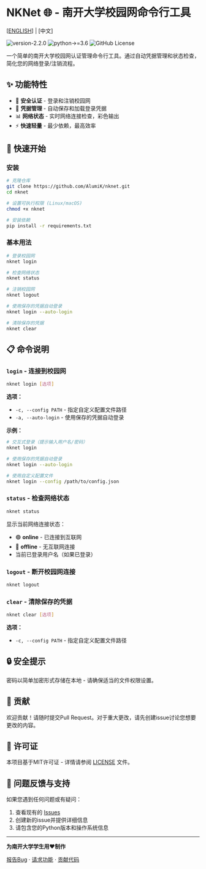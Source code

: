 # NKNet 🌐 - 南开大学校园网命令行工具

[[ENGLISH](README.md)] | [中文]

![version-2.2.0](https://img.shields.io/badge/version-2.2.0-blue)
![python->=3.6](https://img.shields.io/badge/python->=3.6-blue?logo=python&logoColor=white)
![GitHub License](https://img.shields.io/github/license/alumik/nknet)

一个简单的南开大学校园网认证管理命令行工具。通过自动凭据管理和状态检查，简化您的网络登录/注销流程。

## ✨ 功能特性

- 🔐 **安全认证** - 登录和注销校园网
- 💾 **凭据管理** - 自动保存和加载登录凭据
- 📊 **网络状态** - 实时网络连接检查，彩色输出
- ⚡ **快速轻量** - 最少依赖，最高效率

## 🚀 快速开始

### 安装

```bash
# 克隆仓库
git clone https://github.com/AlumiK/nknet.git
cd nknet

# 设置可执行权限 (Linux/macOS)
chmod +x nknet

# 安装依赖
pip install -r requirements.txt
```

### 基本用法

```bash
# 登录校园网
nknet login

# 检查网络状态
nknet status

# 注销校园网
nknet logout

# 使用保存的凭据自动登录
nknet login --auto-login

# 清除保存的凭据
nknet clear
```

## 📋 命令说明

### `login` - 连接到校园网

```bash
nknet login [选项]
```

**选项：**
- `-c, --config PATH` - 指定自定义配置文件路径
- `-a, --auto-login` - 使用保存的凭据自动登录

**示例：**
```bash
# 交互式登录（提示输入用户名/密码）
nknet login

# 使用保存的凭据自动登录
nknet login --auto-login

# 使用自定义配置文件
nknet login --config /path/to/config.json
```

### `status` - 检查网络状态

```bash
nknet status
```

显示当前网络连接状态：
- 🟢 **online** - 已连接到互联网
- 🔴 **offline** - 无互联网连接
- 当前已登录用户名（如果已登录）

### `logout` - 断开校园网连接

```bash
nknet logout
```

### `clear` - 清除保存的凭据

```bash
nknet clear [选项]
```

**选项：**
- `-c, --config PATH` - 指定自定义配置文件路径

## 🔒 安全提示

密码以简单加密形式存储在本地 - 请确保适当的文件权限设置。

## 🤝 贡献

欢迎贡献！请随时提交Pull Request。对于重大更改，请先创建issue讨论您想要更改的内容。

## 📝 许可证

本项目基于MIT许可证 - 详情请参阅 [LICENSE](LICENSE.md) 文件。

## 🐛 问题反馈与支持

如果您遇到任何问题或有疑问：

1. 查看现有的 [Issues](https://github.com/yourusername/nknet/issues)
2. 创建新的issue并提供详细信息
3. 请包含您的Python版本和操作系统信息

---

**为南开大学学生用❤️制作**

[报告Bug](https://github.com/AlumiK/nknet/issues) · [请求功能](https://github.com/AlumiK/nknet/issues) · [贡献代码](https://github.com/AlumiK/nknet/pulls)